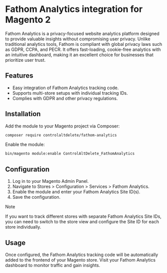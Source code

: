 # Fathom Analytics integration for Magento 2

Fathom Analytics is a privacy-focused website analytics platform designed to provide valuable insights without compromising user privacy. Unlike traditional analytics tools, Fathom is compliant with global privacy laws such as GDPR, CCPA, and PECR. It offers fast-loading, cookie-free analytics with an intuitive dashboard, making it an excellent choice for businesses that prioritize user trust.

## Features

- Easy integration of Fathom Analytics tracking code.
- Supports multi-store setups with individual tracking IDs. 
- Complies with GDPR and other privacy regulations.

## Installation

Add the module to your Magento project via Composer:

```bash
composer require controlaltdelete/fathom-analytics
```

Enable the module:

```bash
bin/magento module:enable ControlAltDelete_FathomAnalytics
```

## Configuration

1. Log in to your Magento Admin Panel.
2. Navigate to Stores > Configuration > Services > Fathom Analytics.
3. Enable the module and enter your Fathom Analytics Site ID(s).
4. Save the configuration.

> [!NOTE]  
> If you want to track different stores with separate Fathom Analytics Site IDs, you can need to switch to the store view and configure the Site ID for each store individually.


## Usage

Once configured, the Fathom Analytics tracking code will be automatically added to the frontend of your Magento store. Visit your Fathom Analytics dashboard to monitor traffic and gain insights.
